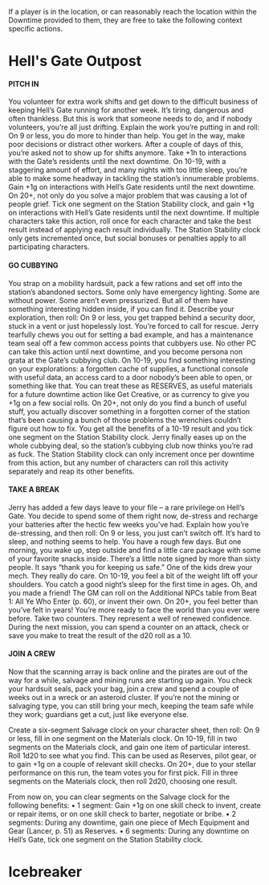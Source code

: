 If a player is in the location, or can reasonably reach the location within the Downtime provided to them, they are free to take the following context specific actions.

# Hell's Gate Outpost

#### PITCH IN 
You volunteer for extra work shifts and get down to the difficult business of keeping Hell’s Gate running for another week. It’s tiring, dangerous and often thankless. But this is work that someone needs to do, and if nobody volunteers, you’re all just drifting. Explain the work you’re putting in and roll: On 9 or less, you do more to hinder than help. You get in the way, make poor decisions or distract other workers. After a couple of days of this, you’re asked not to show up for shifts anymore. Take +1h to interactions with the Gate’s residents until the next downtime. On 10-19, with a staggering amount of effort, and many nights with too little sleep, you’re able to make some headway in tackling the station’s innumerable problems. Gain +1g on interactions with Hell’s Gate residents until the next downtime. On 20+, not only do you solve a major problem that was causing a lot of people grief. Tick one segment on the Station Stability clock, and gain +1g on interactions with Hell’s Gate residents until the next downtime. If multiple characters take this action, roll once for each character and take the best result instead of applying each result individually. The Station Stability clock only gets incremented once, but social bonuses or penalties apply to all participating characters.

#### GO CUBBYING 
You strap on a mobility hardsuit, pack a few rations and set off into the station’s abandoned sectors. Some only have emergency lighting. Some are without power. Some aren’t even pressurized. But all of them have something interesting hidden inside, if you can find it. 
Describe your exploration, then roll: 
On 9 or less, you get trapped behind a security door, stuck in a vent or just hopelessly lost. You’re forced to call for rescue. Jerry tearfully chews you out for setting a bad example, and has a maintenance team seal off a few common access points that cubbyers use. No other PC can take this action until next downtime, and you become persona non grata at the Gate’s cubbying club. 
On 10-19, you find something interesting on your explorations: a forgotten cache of supplies, a functional console with useful data, an access card to a door nobody’s been able to open, or something like that. You can treat these as RESERVES, as useful materials for a future downtime action like Get Creative, or as currency to give you +1g on a few social rolls. 
On 20+, not only do you find a bunch of useful stuff, you actually discover something in a forgotten corner of the station that’s been causing a bunch of those problems the wrenchies couldn’t figure out how to fix. 
You get all the benefits of a 10-19 result and you tick one segment on the Station Stability clock. Jerry finally eases up on the whole cubbying deal, so the station’s cubbying club now thinks you’re rad as fuck. The Station Stability clock can only increment once per downtime from this action, but any number of characters can roll this activity separately and reap its other benefits. 

#### TAKE A BREAK 
Jerry has added a few days leave to your file – a rare privilege on Hell’s Gate. You decide to spend some of them right now, de-stress and recharge your batteries after the hectic few weeks you’ve had. Explain how you’re de-stressing, and then roll: 
On 9 or less, you just can’t switch off. It’s hard to sleep, and nothing seems to help. You have a rough few days. But one morning, you wake up, step outside and find a little care package with some of your favorite snacks inside. There’s a little note signed by more than sixty people. It says “thank you for keeping us safe.” One of the kids drew your mech. They really do care. 
On 10-19, you feel a bit of the weight lift off your shoulders. You catch a good night’s sleep for the first time in ages. Oh, and you made a friend! The GM can roll on the Additional NPCs table from Beat 1: All Ye Who Enter (p. 60), or invent their own. 
On 20+, you feel better than you’ve felt in years! You’re more ready to face the world than you ever were before. Take two counters. They represent a well of renewed confidence. During the next mission, you can spend a counter on an attack, check or save you make to treat the result of the d20 roll as a 10. 

#### JOIN A CREW 
Now that the scanning array is back online and the pirates are out of the way for a while, salvage and mining runs are starting up again. You check your hardsuit seals, pack your bag, join a crew and spend a couple of weeks out in a wreck or an asteroid cluster. If you’re not the mining or salvaging type, you can still bring your mech, keeping the team safe while they work; guardians get a cut, just like everyone else. 

Create a six-segment Salvage clock on your character sheet, then roll: On 9 or less, fill in one segment on the Materials clock. 
On 10-19, fill in two segments on the Materials clock, and gain one item of particular interest. 
Roll 1d20 to see what you find. This can be used as Reserves, pilot gear, or to gain +1g on a couple of relevant skill checks. 
On 20+, due to your stellar performance on this run, the team votes you for first pick. Fill in three segments on the Materials clock, then roll 2d20, choosing one result. 

From now on, you can clear segments on the Salvage clock for the following benefits: • 1 segment: Gain +1g on one skill check to invent, create or repair items, or on one skill check to barter, negotiate or bribe. • 2 segments: 
During any downtime, gain one piece of Mech Equipment and Gear (Lancer, p. 51) as Reserves. • 6 segments: During any downtime on Hell’s Gate, tick one segment on the Station Stability clock.

# Icebreaker

